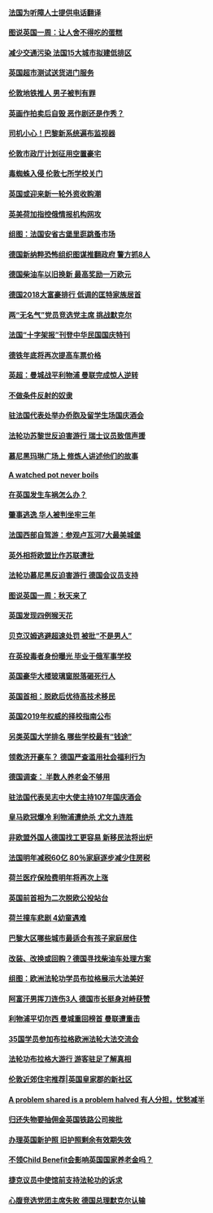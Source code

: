 #### [法国为听障人士提供电话翻译](../pages/nsc974/n10776654.md?t=10111459) 

#### [图说英国一周：让人舍不得吃的蛋糕](../pages/nsc974/n10776635.md?t=10111459) 

#### [减少交通污染 法国15大城市拟建低排区](../pages/nsc974/n10776580.md?t=10111459) 

#### [英国超市测试送货进门服务](../pages/nsc974/n10776623.md?t=10111459) 

#### [伦敦地铁推人 男子被判有罪](../pages/nsc974/n10776609.md?t=10111459) 

#### [英画作拍卖后自毁 恶作剧还是作秀？](../pages/nsc974/n10776576.md?t=10111459) 

#### [司机小心！巴黎新系统遍布监视器](../pages/nsc974/n10776510.md?t=10111459) 

#### [伦敦市政厅计划征用空置豪宅](../pages/nsc974/n10776569.md?t=10111459) 

#### [毒蜘蛛入侵 伦敦七所学校关门](../pages/nsc974/n10776564.md?t=10111459) 

#### [英国或迎来新一轮外资收购潮](../pages/nsc974/n10776549.md?t=10111459) 

#### [英美荷加指控俄情报机构网攻](../pages/nsc974/n10776535.md?t=10111459) 

#### [组图：法国安省古堡里逛跳蚤市场](../pages/nsc974/n10775210.md?t=10111459) 

#### [德国新纳粹恐怖组织图谋推翻政府 警方抓8人](../pages/nsc974/n10774321.md?t=10111459) 

#### [德国柴油车以旧换新 最高奖励一万欧元](../pages/nsc974/n10774269.md?t=10111459) 

#### [德国2018大富豪排行 低调的匡特家族居首](../pages/nsc974/n10774023.md?t=10111459) 

#### [两“无名气”党员竞选党主席 挑战默克尔](../pages/nsc974/n10774533.md?t=10111459) 

#### [法国“十字架报”刊登中华民国国庆特刊](../pages/nsc974/n10774543.md?t=10111459) 

#### [德铁年底将再次提高车票价格](../pages/nsc974/n10774155.md?t=10111459) 

#### [英超：曼城战平利物浦 曼联完成惊人逆转](../pages/nsc974/n10773638.md?t=10111459) 

#### [不做条件反射的奴隶](../pages/nsc974/n10771821.md?t=10111459) 

#### [驻法国代表处举办侨胞及留学生场国庆酒会](../pages/nsc974/n10769921.md?t=10111459) 

#### [法轮功苏黎世反迫害游行 瑞士议员致信声援](../pages/nsc974/n10767250.md?t=10111459) 

#### [慕尼黑玛琳广场上 修炼人讲述他们的故事](../pages/nsc974/n10762990.md?t=10111459) 

#### [A watched pot never boils](../pages/nsc974/n10763822.md?t=10111459) 

#### [在英国发生车祸怎么办？](../pages/nsc974/n10763811.md?t=10111459) 

#### [肇事逃逸 华人被判坐牢三年](../pages/nsc974/n10763799.md?t=10111459) 

#### [法国西部自驾游：参观卢瓦河7大最美城堡](../pages/nsc974/n10760218.md?t=10111459) 

#### [英外相将欧盟比作苏联遭批](../pages/nsc974/n10761274.md?t=10111459) 

#### [法轮功慕尼黑反迫害游行 德国会议员支持](../pages/nsc974/n10760664.md?t=10111459) 

#### [图说英国一周：秋天来了](../pages/nsc974/n10761380.md?t=10111459) 

#### [英国发现四例猴天花](../pages/nsc974/n10761362.md?t=10111459) 

#### [贝克汉姆逃避超速处罚 被批“不是男人”](../pages/nsc974/n10761349.md?t=10111459) 

#### [在英投毒者身份曝光 毕业于俄军事学校](../pages/nsc974/n10761338.md?t=10111459) 

#### [英国豪华大楼玻璃窗脱落砸死行人](../pages/nsc974/n10761334.md?t=10111459) 

#### [英国首相：脱欧后优待高技术移民](../pages/nsc974/n10761323.md?t=10111459) 

#### [英国2019年权威的择校指南公布](../pages/nsc974/n10761253.md?t=10111459) 

#### [另类英国大学排名 哪些学校最有“钱途”](../pages/nsc974/n10760972.md?t=10111459) 

#### [领救济开豪车？ 德国严查滥用社会福利行为](../pages/nsc974/n10760730.md?t=10111459) 

#### [德国调查：  半数人养老金不够用](../pages/nsc974/n10760552.md?t=10111459) 

#### [驻法国代表吴志中大使主持107年国庆酒会](../pages/nsc974/n10760458.md?t=10111459) 

#### [皇马欧冠爆冷 利物浦遭绝杀 尤文九连胜](../pages/nsc974/n10759476.md?t=10111459) 

#### [非欧盟外国人德国找工更容易 新移民法将出炉](../pages/nsc974/n10758904.md?t=10111459) 

#### [法国明年减税60亿 80％家庭逐步减少住房税](../pages/nsc974/n10758112.md?t=10111459) 

#### [荷兰医疗保险费明年将再次上涨](../pages/nsc974/n10758614.md?t=10111459) 

#### [英国前首相为二次脱欧公投站台](../pages/nsc974/n10756382.md?t=10111459) 

#### [荷兰撞车悲剧 4幼童遇难](../pages/nsc974/n10758529.md?t=10111459) 

#### [巴黎大区哪些城市最适合有孩子家庭居住](../pages/nsc974/n10758451.md?t=10111459) 

#### [改装、改换或回购？德国寻找柴油车处理方案](../pages/nsc974/n10755781.md?t=10111459) 

#### [组图：欧洲法轮功学员布拉格展示大法美好](../pages/nsc974/n10756084.md?t=10111459) 

#### [阿富汗男挥刀连伤3人 德国市长挺身对峙获赞](../pages/nsc974/n10755624.md?t=10111459) 

#### [利物浦平切尔西 曼城重回榜首 曼联遭重击](../pages/nsc974/n10752442.md?t=10111459) 

#### [35国学员参加布拉格欧洲法轮大法交流会](../pages/nsc974/n10751371.md?t=10111459) 

#### [法轮功布拉格大游行 游客驻足了解真相](../pages/nsc974/n10749360.md?t=10111459) 

#### [伦敦近郊住宅推荐|英国皇家郡的新社区](../pages/nsc974/n10748402.md?t=10111459) 

#### [A problem shared is a problem halved 有人分担，忧愁减半](../pages/nsc974/n10748007.md?t=10111459) 

#### [归还失物要抽佣金英国铁路公司挨批](../pages/nsc974/n10747998.md?t=10111459) 

#### [办理英国新护照 旧护照剩余有效期失效](../pages/nsc974/n10747991.md?t=10111459) 

#### [不领Child Benefit会影响英国国家养老金吗？](../pages/nsc974/n10747977.md?t=10111459) 

#### [捷克议员中使馆前支持法轮功的诉求](../pages/nsc974/n10747691.md?t=10111459) 

#### [心腹竞选党团主席失败 德国总理默克尔认输](../pages/nsc974/n10746576.md?t=10111459) 

